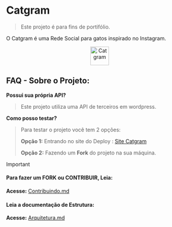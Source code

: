 # Catgram

> Este projeto é para fins de portifólio.

O Catgram é uma Rede Social para gatos inspirado no Instagram.

<p align="center">
<img  width="50" src="https://i.imgur.com/jXPYTNB.png" alt="Catgram">
</p>

## FAQ - Sobre o Projeto:

**Possui sua própria API?**
>Este projeto utiliza uma API de terceiros em wordpress.

**Como posso testar?**
>Para testar o projeto você tem 2 opções:
>
>**Opção 1:** Entrando no site do Deploy : [Site Catgram](https://catgram.onrender.com/)
>
>**Opção 2:** Fazendo um **Fork** do projeto na sua máquina.


> [!IMPORTANT]
> #### Para fazer um FORK ou CONTRIBUIR, Leia:
> **Acesse:** 
> [Contribuindo.md](https://github.com/LucasKennari/Catgram/blob/prod/CONTRIBUINDO.md)
> 
> #### Leia a documentação de Estrutura:
> **Acesse:** 
> [Arquitetura.md](https://github.com/LucasKennari/Catgram/blob/prod/ARQUITETURA.md)

